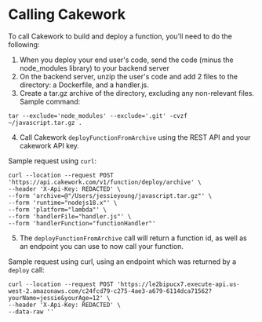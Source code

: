 # Calling Cakework

To call Cakework to build and deploy a function, you'll need to do the following:
1.  When you deploy your end user's code, send the code (minus the node_modules library) to your backend server
2. On the backend server, unzip the user's code and add 2 files to the directory: a Dockerfile, and a handler.js. 
3. Create a tar.gz archive of the directory, excluding any non-relevant files. Sample command:
```
tar --exclude='node_modules' --exclude='.git' -cvzf ~/javascript.tar.gz .
```

4. Call Cakework `deployFunctionFromArchive` using the REST API and your cakework API key. 

Sample request using `curl`: 
```
curl --location --request POST 'https://api.cakework.com/v1/function/deploy/archive' \
--header 'X-Api-Key: REDACTED' \
--form 'archive=@"/Users/jessieyoung/javascript.tar.gz"' \
--form 'runtime="nodejs18.x"' \
--form 'platform="lambda"' \
--form 'handlerFile="handler.js"' \
--form 'handlerFunction="functionHandler"'
```

5. The `deployFunctionFromArchive` call will return a function id, as well as an endpoint you can use to now call your function.

Sample request using curl, using an endpoint which was returned by a `deploy` call:
```
curl --location --request POST 'https://le2bipucx7.execute-api.us-west-2.amazonaws.com/c24fcd79-c275-4ae3-a679-6114dca71562?yourName=jessie&yourAge=12' \
--header 'X-Api-Key: REDACTED' \
--data-raw ''
```



